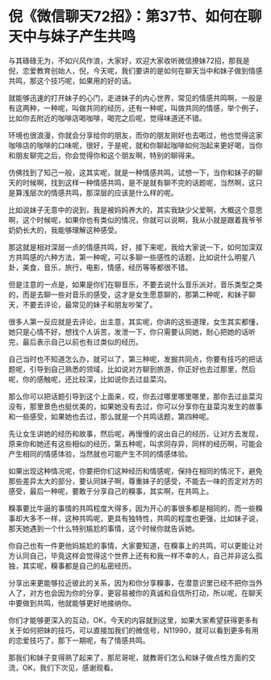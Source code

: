# 倪《微信聊天72招》：第37节、如何在聊天中与妹子产生共鸣

与其碌碌无为，不如兴风作浪，大家好，欢迎大家收听微信撩妹72招，那我是倪，恋爱教育创始人，倪，今天呢，我们要讲的是如何在聊天当中和妹子做到情感共鸣，那这个技巧呢，如果用的好的话。

就能够迅速的打开妹子的心门，走进妹子的内心世界，常见的情感共鸣啊，一般是有这两种，一种呢，叫做共同的经历，还有一种呢，叫做共同的情感，举个例子，比如你去附近的咖啡店喝咖啡，喝完之后呢，觉得味道还不错。

环境也很浪漫，你就会分享给你的朋友，而你的朋友刚好也去喝过，他也觉得这家咖啡店的咖啡的口味呢，很好，于是呢，就和你聊起咖啡如何泡起来更好喝，当你和朋友聊完之后，你会觉得你和这个朋友啊，特别的聊得来。

仿佛找到了知己一般，这其实呢，就是一种情感共鸣，试想一下，当你和妹子的聊天的时候啊，找到这样一种情感共鸣，是不是就有聊不完的话题呢，当然啊，这只是算浅层次的情感共鸣，那深层的应该是什么样的呢。

比如说妹子无意中的说到，我是被妈妈养大的，其实我缺少父爱啊，大概这个意思啊，这个时候呢，如果你也有类似的情况，你就可以说啊，我从小就是跟着我爷爷奶奶长大的，我能够理解这种感受。

那这就是相对深层一点的情感共鸣，好，接下来呢，我给大家说一下，如何加深双方共鸣感的六种方法，第一种呢，可以多聊一些感性的话题，比如说什么明星八卦，美食，音乐，旅行，电影，情感，经历等等都很不错。

但是注意的一点是，如果是你们在聊音乐，不要去说什么音乐派对，音乐类型之类的，而是去聊一些对音乐的感受，这才是女生愿意聊的，那第二种呢，和妹子聊天，不要去评论，最常见的妹子和朋友吵架了。

很多人第一反应就是去评论，出主意，其实呢，你讲的这些道理，女生其实都懂，她只是心情不好，想找个人诉苦，发泄一下，你只需要认同她，耐心把她的话听完，最后表示自己以前也有过类似的经历。

自己当时也不知道怎么办，就可以了，第三种呢，发掘共同点，你要有技巧的把话题呢，引导到自己熟悉的领域，比如说对方聊到旅游，你正好也去过那里，然后呢，你的感触呢，还比较深，比如说你去过韭菜沟。

那么你可以把话题引导到这个上面来，哎，你去过哪里哪里哪里，那你去过韭菜沟没有，那里景色也挺优美的，如果她没有去过，你可以分享你在韭菜沟发生的故事和一些感受，如果她也去过，那么就是一个共鸣话题，第四种呢。

先让女生讲她的经历和故事，然后呢，再慢慢的说出自己的经历，让对方去发现，原来你和她还有这些相似的经历，第五种呢，叫求同存异，同样的经历啊，可能会产生相同的情感体验，当然就也可能产生不同的情感体验。

如果出现这种情况呢，你要把你们这种经历和情感呢，保持在相同的情况下，避免那些差异太大的部分，要认同妹子啊，尊重妹子的感受，不能去一味的否定对方的感受，最后一种呢，要敢于分享自己的糗事，其实啊，在共鸣上。

糗事要比牛逼的事情的共鸣程度大得多，因为开心的事很多都是相同的，而一些糗事却大多不一样，这种共鸣呢，更具有独特性，共鸣的程度也更强，比如妹子说，那天她遇到一个什么特别尴尬的事情，这个时候你就告诉她。

你自己也有一件更他妈尴尬的事情，大家要知道，在糗事上的共鸣，可以更能让对方认同自己，毕竟这样会觉得这个世界上还有和我一样不幸的人，自己并非这么孤独，其实呢，糗事都是自己的私密经历。

分享出来更能够拉近彼此的关系，因为和你分享糗事，在潜意识里已经不把你当外人了，对方也会因为你的分享，更容易被你的真诚和自信所打动，所以呢，在聊天中要做到共鸣，他就能够更好地接纳你。

你们才能够更深入的互动，OK，今天的内容就到这里，如果大家希望获得更多有关于如何把妹的技巧，可以直接加我们的微信号，N11990，就可以看到更多有用的恋爱技巧了，那下一期呢，有了情感共鸣。

那我们和妹子变得熟了起来了，那尼哥呢，就教哥们怎么和妹子做点性方面的交流，OK，我们下次见，感谢观看。

